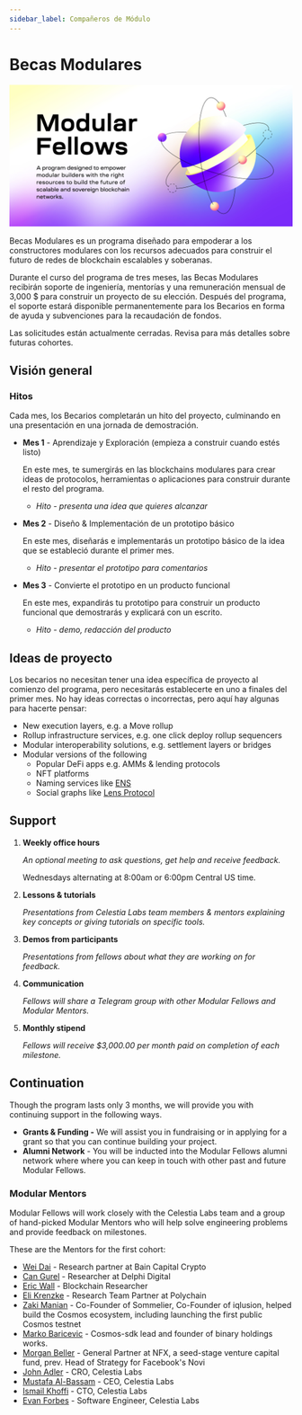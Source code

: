 ```yaml
---
sidebar_label: Compañeros de Módulo
---
```


# Becas Modulares

![Modular Fellows](/img/modular_fellows.jpg)

Becas Modulares es un programa diseñado para empoderar a los constructores modulares con los recursos adecuados para construir el futuro de redes de blockchain escalables y soberanas.

Durante el curso del programa de tres meses, las Becas Modulares recibirán soporte de ingeniería, mentorías y una remuneración mensual de 3,000 $ para construir un proyecto de su elección. Después del programa, el soporte estará disponible permanentemente para los Becarios en forma de ayuda y subvenciones para la recaudación de fondos.

Las solicitudes están actualmente cerradas. Revisa para más detalles sobre futuras cohortes.

## Visión general

### Hitos

Cada mes, los Becarios completarán un hito del proyecto, culminando en una presentación en una jornada de demostración.

- **Mes 1** - Aprendizaje y Exploración (empieza a construir cuando estés listo)

  En este mes, te sumergirás en las blockchains modulares para crear ideas de protocolos, herramientas o aplicaciones para construir durante el resto del programa.

  - *Hito - presenta una idea que quieres alcanzar*

- **Mes 2** - Diseño & Implementación de un prototipo básico

  En este mes, diseñarás e implementarás un prototipo básico de la idea que se estableció durante el primer mes.

  - *Hito - presentar el prototipo para comentarios*

- **Mes 3** - Convierte el prototipo en un producto funcional

  En este mes, expandirás tu prototipo para construir un producto funcional que demostrarás y explicará con un escrito.

  - *Hito - demo, redacción del producto*

## Ideas de proyecto

Los becarios no necesitan tener una idea específica de proyecto al comienzo del programa, pero necesitarás establecerte en uno a finales del primer mes. No hay ideas correctas o incorrectas, pero aquí hay algunas para hacerte pensar:

- New execution layers, e.g. a Move rollup
- Rollup infrastructure services, e.g. one click deploy rollup sequencers
- Modular interoperability solutions, e.g. settlement layers or bridges
- Modular versions of the following
  - Popular DeFi apps e.g. AMMs & lending protocols
  - NFT platforms
  - Naming services like [ENS](https://etherscan.io/token/0xC18360217D8F7Ab5e7c516566761Ea12Ce7F9D72#code)
  - Social graphs like [Lens Protocol](https://lens.xyz/)

## Support

1. **Weekly office hours**

    *An optional meeting to ask questions, get help and receive feedback.*

    Wednesdays alternating at 8:00am or 6:00pm Central US time.

2. **Lessons & tutorials**

    *Presentations from Celestia Labs team members & mentors explaining key concepts or giving tutorials on specific tools.*

3. **Demos from participants**

    *Presentations from fellows about what they are working on for feedback.*

4. **Communication**

    *Fellows will share a Telegram group with other Modular Fellows and Modular Mentors.*

5. **Monthly stipend**

    *Fellows will receive $3,000.00 per month paid on completion of each milestone.*

## Continuation

Though the program lasts only 3 months, we will provide you with continuing support in the following ways.

- **Grants & Funding -** We will assist you in fundraising or in applying for a grant so that you can continue building your project.
- **Alumni Network** - You will be inducted into the Modular Fellows alumni network where where you can keep in touch with other past and future Modular Fellows.

### Modular Mentors

Modular Fellows will work closely with the Celestia Labs team and a group of hand-picked Modular Mentors who will help solve engineering problems and provide feedback on milestones.

These are the Mentors for the first cohort:

- [Wei Dai](https://twitter.com/_weidai) - Research partner at Bain Capital Crypto
- [Can Gurel](https://twitter.com/CannnGurel) - Researcher at Delphi Digital
- [Eric Wall](https://twitter.com/ercwl) - Blockchain Researcher
- [Eli Krenzke](https://twitter.com/eKRENZKE) - Research Team Partner at Polychain
- [Zaki Manian](https://twitter.com/zmanian) - Co-Founder of Sommelier, Co-Founder of iqlusion, helped build the Cosmos ecosystem, including launching the first public Cosmos testnet
- [Marko Baricevic](https://twitter.com/mark0baricevic) - Cosmos-sdk lead and founder of binary holdings works.
- [Morgan Beller](https://twitter.com/beller) - General Partner at NFX, a seed-stage venture capital fund, prev. Head of Strategy for Facebook's Novi
- [John Adler](https://twitter.com/jadler0) - CRO, Celestia Labs
- [Mustafa Al-Bassam](https://twitter.com/musalbas) - CEO, Celestia Labs
- [Ismail Khoffi](https://twitter.com/KreuzUQuer) - CTO, Celestia Labs
- [Evan Forbes](https://twitter.com/evansforbes) - Software Engineer, Celestia Labs
